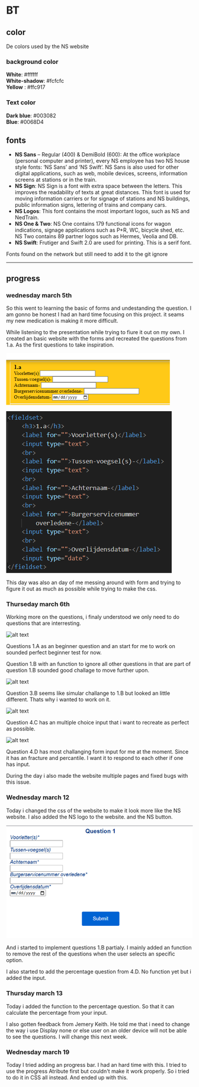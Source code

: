 # BT

## color

De colors used by the NS website

### background color

**White**: #ffffff<br>
**White-shadow**: #fcfcfc<br>
**Yellow** : #ffc917<br>

### Text color

**Dark blue**: #003082<br>
**Blue**: #0068D4<br>

## fonts

- **NS Sans** – Regular (400) & DemiBold (600): At the office workplace (personal computer and printer), every NS employee has two NS house style fonts: ‘NS Sans’ and ‘NS Swift’. NS Sans is also used for other digital applications, such as web, mobile devices, screens, information screens at stations or in the train.
- **NS Sign**: NS Sign is a font with extra space between the letters. This improves the readability of texts at great distances. This font is used for moving information carriers or for signage of stations and NS buildings, public information signs, lettering of trains and company cars.
- **NS Logos**: This font contains the most important logos, such as NS and NedTrain.
- **NS One & Two**: NS One contains 179 functional icons for wagon indications, signage applications such as P+R, WC, bicycle shed, etc. NS Two contains 89 partner logos such as Hermes, Veolia and DB.
- **NS Swift**: Frutiger and Swift 2.0 are used for printing. This is a serif font.

Fonts found on the network but still need to add it to the git ignore

---

## progress

### wednesday march 5th

So this went to learning the basic of forms and undestanding the question. I am gonno be honest I had an hard time focusing on this project. it seams my new medication is making it more difficult.

While listening to the presentation while trying to fiure it out on my own. I created an basic website with the forms and recreated the questions from 1.a. As the first questions to take inspiration.

![alt text](Img/image.png)

![alt text](Img/image-1.png)

This day was also an day of me messing around with form and trying to figure it out as much as possible while trying to make the css.

### Thurseday march 6th

Working more on the questions, i finaly understood we only need to do questions that are interresting.

![alt text](Img/image-2.png)

Questions 1.A as an beginner question and an start for me to work on sounded perfect beginner test for now.

Question 1.B with an function to ignore all other questions in that are part of question 1.B sounded good challage to move further upon.

![alt text](Img/image-3.png)

Question 3.B seems like simular challange to 1.B but looked an little different. Thats why i wanted to work on it.

![alt text](Img/image-4.png)

Question 4.C has an multiple choice input that i want to recreate as perfect as possible.

![alt text](Img/image-5.png)

Question 4.D has most challanging form input for me at the moment. Since it has an fracture and percantile. I want it to respond to each other if one has input.

During the day i also made the website multiple pages and fixed bugs with this issue.

### Wednesday march 12

Today i changed the css of the website to make it look more like the NS website. I also added the NS logo to the website. and the NS button.

![alt text](image.png)

And i started to implement questions 1.B partialy. I mainly added an function to remove the rest of the questions when the user selects an specific option.

I also started to add the percentage question from 4.D. No function yet but i added the input.

### Thursday march 13

Today i added the function to the percentage question. So that it can calculate the percentage from your input.

I also gotten feedback from Jemery Keith. He told me that i need to change the way i use Display none or else user on an older device will not be able to see the questions. I will change this next week.

### Wednesday march 19

Today I tried adding an progress bar. I had an hard time with this. I tried to use the progress Atribute first but couldn't make it work properly. So i tried to do it in CSS all instead. And ended up with this.

